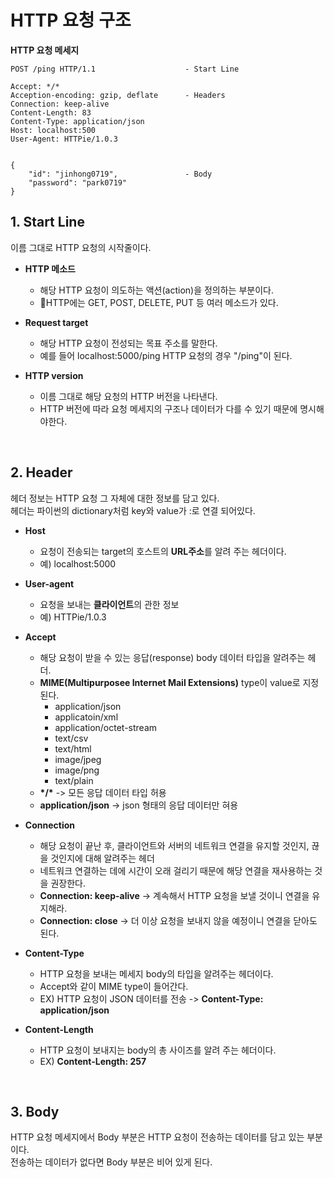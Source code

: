 # HTTP 요청 구조

**HTTP 요청 메세지**
~~~
POST /ping HTTP/1.1                    - Start Line

Accept: */*
Acception-encoding: gzip, deflate      - Headers
Connection: keep-alive
Content-Length: 83
Content-Type: application/json
Host: localhost:500
User-Agent: HTTPie/1.0.3


{
    "id": "jinhong0719",               - Body
    "password": "park0719"
}
~~~

## 1. **Start Line**
이름 그대로 HTTP 요청의 시작줄이다.
- **HTTP 메소드**
    - 해당 HTTP 요청이 의도하는 액션(action)을 정의하는 부분이다.
    - HTTP에는 GET, POST, DELETE, PUT 등 여러 메소드가 있다.

- **Request target**
    - 해당 HTTP 요청이 전성되는 목표 주소를 말한다.
    - 예를 들어 localhost:5000/ping HTTP 요청의 경우 "/ping"이 된다.

- **HTTP version**
    - 이름 그대로 해당 요청의 HTTP 버전을 나타낸다.
    - HTTP 버전에 따라 요청 메세지의 구조나 데이터가 다를 수 있기 때문에 명시해야한다.

<br>

## 2. **Header**
헤더 정보는 HTTP 요청 그 자체에 대한 정보를 담고 있다.  
헤더는 파이썬의 dictionary처럼 key와 value가 :로 연결 되어있다.
- **Host**
    - 요청이 전송되는 target의 호스트의 **URL주소**를 알려 주는 헤더이다.
    - 예) localhost:5000

- **User-agent**
    - 요청을 보내는 **클라이언트**의 관한 정보
    - 예) HTTPie/1.0.3

- **Accept**
    - 해당 요청이 받을 수 있는 응답(response) body 데이터 타입을 알려주는 헤더.
    - **MIME(Multipurposee Internet Mail Extensions)** type이 value로 지정된다.
        - application/json
        - applicatoin/xml
        - application/octet-stream
        - text/csv
        - text/html
        - image/jpeg
        - image/png
        - text/plain
    - **\*/\*** -> 모든 응답 데이터 타입 허용
    - **application/json** -> json 형태의 응답 데이터만 혀용

- **Connection**
    - 해당 요청이 끝난 후, 클라이언트와 서버의 네트워크 연결을 유지할 것인지, 끊을 것인지에 대해 알려주는 헤더
    - 네트워크 연결하는 데에 시간이 오래 걸리기 때문에 해당 연결을 재사용하는 것을 권장한다.
    - **Connection: keep-alive** -> 계속해서 HTTP 요청을 보낼 것이니 연결을 유지해라.
    - **Connection: close** -> 더 이상 요청을 보내지 않을 예정이니 연결을 닫아도 된다.

- **Content-Type**
    - HTTP 요청을 보내는 메세지 body의 타입을 알려주는 헤더이다.
    - Accept와 같이 MIME type이 들어간다.
    - EX) HTTP 요청이 JSON 데이터를 전송 -> **Content-Type: application/json**

- **Content-Length**
    - HTTP 요청이 보내지는 body의 총 사이즈를 알려 주는 헤더이다.
    - EX) **Content-Length: 257**

<br>

## 3. **Body**
HTTP 요청 메세지에서 Body 부분은 HTTP 요청이 전송하는 데이터를 담고 있는 부분이다.  
전송하는 데이터가 없다면 Body 부분은 비어 있게 된다.